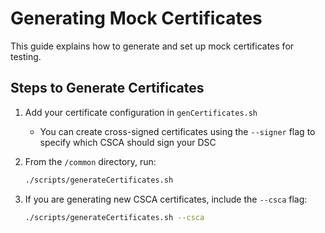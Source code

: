 # Generating Mock Certificates

This guide explains how to generate and set up mock certificates for testing.

## Steps to Generate Certificates

1. Add your certificate configuration in `genCertificates.sh`

   - You can create cross-signed certificates using the `--signer` flag to specify which CSCA should sign your DSC

2. From the `/common` directory, run:

   ```bash
   ./scripts/generateCertificates.sh
   ```

3. If you are generating new CSCA certificates, include the `--csca` flag:
   ```bash
   ./scripts/generateCertificates.sh --csca
   ```
